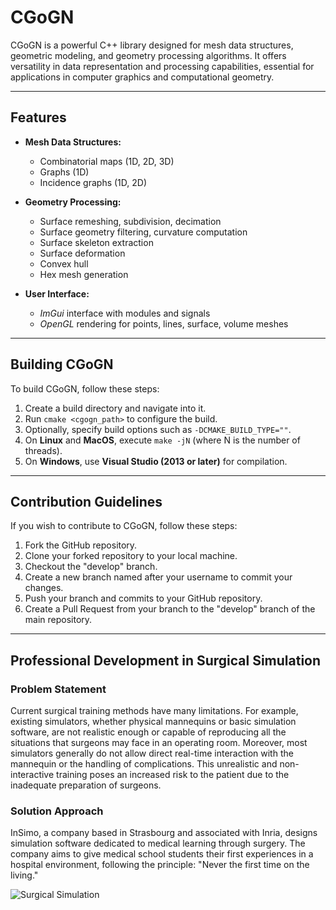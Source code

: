 # CGoGN

CGoGN is a powerful C++ library designed for mesh data structures, geometric modeling, and geometry processing algorithms. It offers versatility in data representation and processing capabilities, essential for applications in computer graphics and computational geometry.

---

## Features

- **Mesh Data Structures:**
  - Combinatorial maps (1D, 2D, 3D)
  - Graphs (1D)
  - Incidence graphs (1D, 2D)

- **Geometry Processing:**
  - Surface remeshing, subdivision, decimation
  - Surface geometry filtering, curvature computation
  - Surface skeleton extraction
  - Surface deformation
  - Convex hull
  - Hex mesh generation

- **User Interface:**
  - *ImGui* interface with modules and signals
  - *OpenGL* rendering for points, lines, surface, volume meshes

---

## Building CGoGN

To build CGoGN, follow these steps:

1. Create a build directory and navigate into it.
2. Run `cmake <cgogn_path>` to configure the build.
3. Optionally, specify build options such as `-DCMAKE_BUILD_TYPE=""`.
4. On **Linux** and **MacOS**, execute `make -jN` (where N is the number of threads).
5. On **Windows**, use **Visual Studio (2013 or later)** for compilation.

---

## Contribution Guidelines

If you wish to contribute to CGoGN, follow these steps:

1. Fork the GitHub repository.
2. Clone your forked repository to your local machine.
3. Checkout the "develop" branch.
4. Create a new branch named after your username to commit your changes.
5. Push your branch and commits to your GitHub repository.
6. Create a Pull Request from your branch to the "develop" branch of the main repository.

---

## Professional Development in Surgical Simulation

### Problem Statement

Current surgical training methods have many limitations. For example, existing simulators, whether physical mannequins or basic simulation software, are not realistic enough or capable of reproducing all the situations that surgeons may face in an operating room. Moreover, most simulators generally do not allow direct real-time interaction with the mannequin or the handling of complications. This unrealistic and non-interactive training poses an increased risk to the patient due to the inadequate preparation of surgeons.

### Solution Approach

InSimo, a company based in Strasbourg and associated with Inria, designs simulation software dedicated to medical learning through surgery. The company aims to give medical school students their first experiences in a hospital environment, following the principle: "Never the first time on the living."

![Surgical Simulation](path_to_your_image.png)


